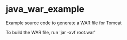 # java_war_example
Example source code to generate a WAR file for Tomcat

To build the WAR file, run 'jar -xvf root.war' 
